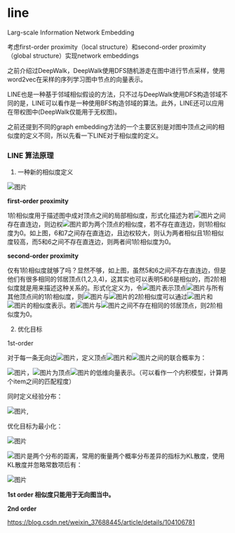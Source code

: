# line

Larg-scale Information Network Embedding

考虑first-order proximity（local structure）和second-order proximity（global structure）实现network embeddings

之前介绍过DeepWalk，DeepWalk使用DFS随机游走在图中进行节点采样，使用word2vec在采样的序列学习图中节点的向量表示。

LINE也是一种基于邻域相似假设的方法，只不过与DeepWalk使用DFS构造邻域不同的是，LINE可以看作是一种使用BFS构造邻域的算法。此外，LINE还可以应用在带权图中(DeepWalk仅能用于无权图)。

之前还提到不同的graph embedding方法的一个主要区别是对图中顶点之间的相似度的定义不同，所以先看一下LINE对于相似度的定义。

### LINE 算法原理

1. 一种新的相似度定义

![图片](https://mmbiz.qpic.cn/mmbiz_jpg/zHbzQPKIBPiaYS55rpViaWJJAck9ojFfM8YibUHJhKmiaNWD28HDTWFDsSB1XIiab7jcs0Vu4RrEGt9RXicGMHLdVlDA/640?wx_fmt=jpeg&wxfrom=5&wx_lazy=1&wx_co=1)

**first-order proximity**

1阶相似度用于描述图中成对顶点之间的局部相似度，形式化描述为若![图片](https://mmbiz.qpic.cn/mmbiz_png/zHbzQPKIBPiaXyZEz3VbuoTDGNclFliautVHKXRIb5fpATZ7kDibrdyfPnjTiaPsicOP6dGd2HHNZz9WPcZqrnNxmuQ/640?wx_fmt=png&wxfrom=5&wx_lazy=1&wx_co=1)之间存在直连边，则边权![图片](https://mmbiz.qpic.cn/mmbiz_png/zHbzQPKIBPiaYS55rpViaWJJAck9ojFfM8vXt4KcZBWSr2FvQcM26ia1sbmficc28WFWkSBEoSRM8RHBUrAXE5HyIA/640?wx_fmt=png&wxfrom=5&wx_lazy=1&wx_co=1)即为两个顶点的相似度，若不存在直连边，则1阶相似度为0。如上图，6和7之间存在直连边，且边权较大，则认为两者相似且1阶相似度较高，而5和6之间不存在直连边，则两者间1阶相似度为0。

**second-order proximity**

仅有1阶相似度就够了吗？显然不够，如上图，虽然5和6之间不存在直连边，但是他们有很多相同的邻居顶点(1,2,3,4)，这其实也可以表明5和6是相似的，而2阶相似度就是用来描述这种关系的。形式化定义为，令![图片](https://mmbiz.qpic.cn/mmbiz_jpg/zHbzQPKIBPiaXyZEz3VbuoTDGNclFliaut3PFS60DoToeFlgraHcoXer7Dyf0OnH9ib9oC249IGjb97a3bC9J0pww/640?wx_fmt=jpeg&wxfrom=5&wx_lazy=1&wx_co=1)表示顶点![图片](https://mmbiz.qpic.cn/mmbiz_png/zHbzQPKIBPiaXyZEz3VbuoTDGNclFliautia5dfATOLg2o4rz0bTuIIgHQHWcXrDjapU9ia9e9wIa2SZpJ7pp8HmyQ/640?wx_fmt=png&wxfrom=5&wx_lazy=1&wx_co=1)与所有其他顶点间的1阶相似度，则![图片](https://mmbiz.qpic.cn/mmbiz_png/zHbzQPKIBPiaXyZEz3VbuoTDGNclFliautWeXfowuKD3xrQvo396JpLUQt4ogxicjYvMg0DpL6c4mlkVgkxGzcMQA/640?wx_fmt=png&wxfrom=5&wx_lazy=1&wx_co=1)与![图片](https://mmbiz.qpic.cn/mmbiz_png/zHbzQPKIBPiaXyZEz3VbuoTDGNclFliaut8yXIp7k1TAYPLof6pYL34CQm8bomvSUbXn1OrBEVLTickjwcTBz7S4Q/640?wx_fmt=png&wxfrom=5&wx_lazy=1&wx_co=1)的2阶相似度可以通过![图片](https://mmbiz.qpic.cn/mmbiz_png/zHbzQPKIBPiaXyZEz3VbuoTDGNclFliautfg4EFqibQQsuFIPws69pnpphp77qujD2aDfwzv8ruGNqWKeViaeOp7gw/640?wx_fmt=png&wxfrom=5&wx_lazy=1&wx_co=1)和![图片](https://mmbiz.qpic.cn/mmbiz_png/zHbzQPKIBPiaXyZEz3VbuoTDGNclFliautuVZiaryicUvAwWWoMx4vVQNLdN4hGYoiaicfeSVypibSeHfZBHJZRV8Qmnw/640?wx_fmt=png&wxfrom=5&wx_lazy=1&wx_co=1)的相似度表示。若![图片](https://mmbiz.qpic.cn/mmbiz_jpg/zHbzQPKIBPiaXyZEz3VbuoTDGNclFliautcxMtgdE2pI1F4Zk4LfgdGCD2sOQjHo8HOWibpzkdnF9K6a9hPalO0GQ/640?wx_fmt=jpeg&wxfrom=5&wx_lazy=1&wx_co=1)与![图片](https://mmbiz.qpic.cn/mmbiz_png/zHbzQPKIBPiaXyZEz3VbuoTDGNclFliaut0Z7buB9Wn23YfI47nLhg02cBgwdVYFGJRRMrlVWf5jj9fN8J0nm2sg/640?wx_fmt=png&wxfrom=5&wx_lazy=1&wx_co=1)之间不存在相同的邻居顶点，则2阶相似度为0。



2. 优化目标

1st-order

对于每一条无向边![图片](https://mmbiz.qpic.cn/mmbiz_png/zHbzQPKIBPiaXyZEz3VbuoTDGNclFliautBRLe4elnIp8t4OyzJUbODQrR6Qe4REsugzEfibBXJuuSwib1ltwcfRqw/640?wx_fmt=png&wxfrom=5&wx_lazy=1&wx_co=1)，定义顶点![图片](https://mmbiz.qpic.cn/mmbiz_png/zHbzQPKIBPiaXyZEz3VbuoTDGNclFliautcicVqo1afAJ7rtibhbcb0tCRhyicLD2VykicFpuSoUP5dexcCTEW2eLqow/640?wx_fmt=png&wxfrom=5&wx_lazy=1&wx_co=1)和![图片](https://mmbiz.qpic.cn/mmbiz_png/zHbzQPKIBPiaXyZEz3VbuoTDGNclFliautnuTLEFEWCaKlYJmyCYicj4DlV1fSMq7mlzkcQq5sE7JkBE2dUtA8rLw/640?wx_fmt=png&wxfrom=5&wx_lazy=1&wx_co=1)之间的联合概率为：

![图片](https://mmbiz.qpic.cn/mmbiz_png/zHbzQPKIBPiaXyZEz3VbuoTDGNclFliautn4KMY0suYPDFtVEmdapSTlnnQOhg57hnhQ2icZL06j0IGfVyNibIcETg/640?wx_fmt=png&wxfrom=5&wx_lazy=1&wx_co=1)，![图片](https://mmbiz.qpic.cn/mmbiz_jpg/zHbzQPKIBPiaXyZEz3VbuoTDGNclFliautZcpEVSrxT7UzaR5cN2ia5FmCHO1vY15okvIoaJec59tEmI8FJXPdyYg/640?wx_fmt=jpeg&wxfrom=5&wx_lazy=1&wx_co=1)为顶点![图片](https://mmbiz.qpic.cn/mmbiz_png/zHbzQPKIBPiaXyZEz3VbuoTDGNclFliautxia0wV9Ccd9nludopDhmeticMVS856Rv8reV3KgKorcjiag0D9Pz8emUw/640?wx_fmt=png&wxfrom=5&wx_lazy=1&wx_co=1)的低维向量表示。（可以看作一个内积模型，计算两个item之间的匹配程度）

同时定义经验分布：

![图片](https://mmbiz.qpic.cn/mmbiz_png/zHbzQPKIBPiaXyZEz3VbuoTDGNclFliaut7MK0K5USGSD1nZdffZN0YgtUY0KicABoHHhJK9dpfAd2OHY6mWcgib0A/640?wx_fmt=png&wxfrom=5&wx_lazy=1&wx_co=1), 

优化目标为最小化：

![图片](https://mmbiz.qpic.cn/mmbiz_png/zHbzQPKIBPiaXyZEz3VbuoTDGNclFliautwoTRjJJ4KuEYM9iaxicOMh72Io2mbyIBA8ibGanuh8BicbQD0NXiatemgcg/640?wx_fmt=png&wxfrom=5&wx_lazy=1&wx_co=1)

![图片](https://mmbiz.qpic.cn/mmbiz_png/zHbzQPKIBPiaXyZEz3VbuoTDGNclFliaut3vAibyIxcfeSiaibZkria0PTjdCNenV8jVn4ib0ny52l3K0JC0cZc71X84Q/640?wx_fmt=png&wxfrom=5&wx_lazy=1&wx_co=1)是两个分布的距离，常用的衡量两个概率分布差异的指标为KL散度，使用KL散度并忽略常数项后有：

![图片](https://mmbiz.qpic.cn/mmbiz_png/zHbzQPKIBPiaXyZEz3VbuoTDGNclFliautiaLHc4mlK2S1Ma293o4icruZMEfIDQ2WNPee58pUsGHdV1tSLAncp1fg/640?wx_fmt=png&wxfrom=5&wx_lazy=1&wx_co=1)

**1st order 相似度只能用于无向图当中。**

**2nd order**





https://blog.csdn.net/weixin_37688445/article/details/104106781



























